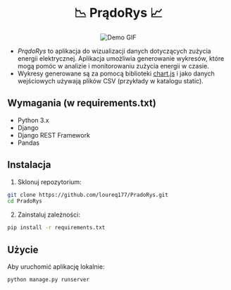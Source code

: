 <div align="center">

# 📉 PrądoRys 📈

![Demo GIF](static/demo.gif)

</div>

- *PrądoRys* to aplikacja do wizualizacji danych dotyczących zużycia energii elektrycznej. Aplikacja umożliwia generowanie wykresów, które mogą pomóc w analizie i monitorowaniu zużycia energii w czasie.
- Wykresy generowane są za pomocą biblioteki [chart.js](https://www.chartjs.org) i jako danych wejściowych używają plików CSV (przykłady w katalogu static).

## Wymagania (w requirements.txt)
- Python 3.x
- Django
- Django REST Framework
- Pandas

## Instalacja
1. Sklonuj repozytorium:
  ```bash
  git clone https://github.com/loureq177/PradoRys.git
  cd PradoRys
  ```
2. Zainstaluj zależności:
  ```bash
  pip install -r requirements.txt
  ```

## Użycie
  Aby uruchomić aplikację lokalnie:
```bash
python manage.py runserver
